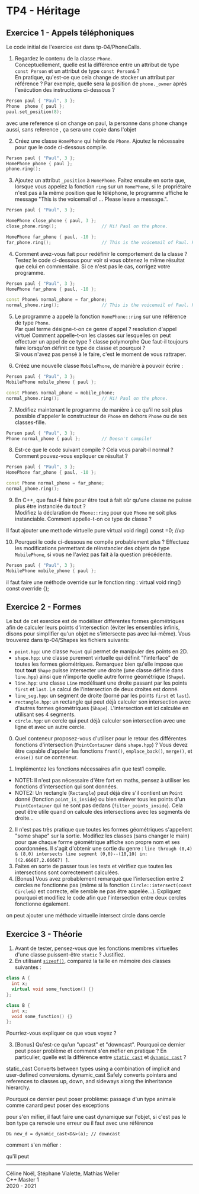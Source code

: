 # TP4 - Héritage

## Exercice 1 - Appels téléphoniques

Le code initial de l'exercice est dans tp-04/PhoneCalls.

1. Regardez le contenu de la classe `Phone`.\
Conceptuellement, quelle est la différence entre un attribut de type `const Person` et un attribut de type `const Person&` ?\
En pratique, qu'est-ce que cela change de stocker un attribut par référence ? Par exemple, quelle sera la position de `phone._owner` après l'exécution des instructions ci-dessous ?
```cpp
Person paul { "Paul", 3 };
Phone  phone { paul };
paul.set_position(8);
```

avec une reference si on change on paul, la personne dans phone change aussi, 
sans reference , ça sera une copie dans l'objet 



2. Créez une classe `HomePhone` qui hérite de `Phone`. Ajoutez le nécessaire pour que le code ci-dessous compile.
```cpp
Person paul { "Paul", 3 };
HomePhone phone { paul };
phone.ring();
```

3. Ajoutez un attribut `_position` à `HomePhone`. Faitez ensuite en sorte que, lorsque vous appelez la fonction `ring` sur un `HomePhone`, si le propriétaire
n'est pas à la même position que le téléphone, le programme affiche le message "This is the voicemail of ... Please leave a message.". 
```cpp
Person paul { "Paul", 3 };

HomePhone close_phone { paul, 3 };
close_phone.ring();					// Hi! Paul on the phone.

HomePhone far_phone { paul, -10 };
far_phone.ring();					// This is the voicemail of Paul. Please leave a message.
```

4. Comment avez-vous fait pour redéfinir le comportement de la classe ?\
Testez le code ci-dessous pour voir si vous obtenez le même résultat que celui en commentaire. Si ce n'est pas le cas, corrigez votre programme. 
```cpp
Person paul { "Paul", 3 };
HomePhone far_phone { paul, -10 };

const Phone& normal_phone = far_phone;
normal_phone.ring();				// This is the voicemail of Paul. Please leave a message.
```

5. Le programme a appelé la fonction `HomePhone::ring` sur une référence de type `Phone`.\
Par quel terme désigne-t-on ce genre d'appel ? resolution d'appel virtuel 
Comment appelle-t-on les classes sur lesquelles on peut effectuer un appel de ce type ? classe polymorphe 
Que faut-il toujours faire lorsqu'on définit ce type de classe et pourquoi ?\
Si vous n'avez pas pensé à le faire, c'est le moment de vous rattraper.
 



6. Créez une nouvelle classe `MobilePhone`, de manière à pouvoir écrire :
```cpp
Person paul { "Paul", 3 };
MobilePhone mobile_phone { paul };

const Phone& normal_phone = mobile_phone;
normal_phone.ring();				// Hi! Paul on the phone.
```

7. Modifiez maintenant le programme de manière à ce qu'il ne soit plus possible d'appeler le constructeur de `Phone` en dehors `Phone` ou de ses classes-fille.
```cpp
Person paul { "Paul", 3 };
Phone normal_phone { paul };		// Doesn't compile!
```

8. Est-ce que le code suivant compile ? Cela vous paraît-il normal ? Comment pouvez-vous expliquer ce résultat ?
```cpp
Person paul { "Paul", 3 };
HomePhone far_phone { paul, -10 };

const Phone normal_phone = far_phone;
normal_phone.ring();
```

9. En C++, que faut-il faire pour être tout à fait sûr qu'une classe ne puisse plus être instanciée du tout ?\
Modifiez la déclaration de `Phone::ring` pour que `Phone` ne soit plus instanciable. Comment appelle-t-on ce type de classe ?

Il faut ajouter une methode virtuelle pure
	virtual void ring() const =0; //vp

10. Pourquoi le code ci-dessous ne compile probablement plus ?
Effectuez les modifications permettant de réinstancier des objets de type `MobilePhone`, si vous ne l'aviez pas fait à la question précédente.
```cpp
Person paul { "Paul", 3 };
MobilePhone mobile_phone { paul };
```
il faut faire une méthode override sur le fonction ring : 
   virtual void ring() const override {};


## Exercice 2 - Formes

Le but de cet exercice est de modéliser differentes formes géométriques afin de calculer leurs points d'intersection 
(éviter les ensembles infinis, disons pour simplifier qu'un objet ne s'intersecte pas avec lui-même).
Vous trouverez dans tp-04/Shapes les fichiers suivants:
- `point.hpp`: une classe `Point` qui permet de manipuler des points en 2D.
- `shape.hpp`: une classe purement virtuelle qui définit "l'interface" de toutes les formes géométriques. 
Remarquez bien qu'elle impose que tout **tout** `Shape` puisse intersecter une droite (une classe définie dans `line.hpp`) ainsi que n'importe quelle autre forme géométrique (`Shape`).
- `line.hpp`: une classe `Line` modélisant une droite passant par les points `first` et `last`. 
Le calcul de l'intersection de deux droites est donné.
- `line_seg.hpp`: un segment de droite (borné par les points `first` et `last`).
- `rectangle.hpp`: un rectangle qui peut déjà calculer son intersection avec d'autres formes géométriques (`Shape`). L'intersection est ici calculée en utilisant ses 4 segments. 
- `circle.hpp`: un cercle qui peut déjà calculer son intersection avec une ligne et avec un autre cercle.

0. Quel conteneur proposez-vous d'utiliser pour le retour des différentes fonctions d'intersection (`PointContainer` dans `shape.hpp`) ? 
Vous devez être capable d'appeler les fonctions `front()`, `emplace_back()`, `merge()`, et `erase()` sur ce conteneur.
<!--Trouvez un bon choix pour le container qui est retourné par les fonctions d'intersection (`PointContainer` dans `shape.hpp`).
Ce conteneur doit être capable de faire: `front()`, `emplace_back()`, `merge()`, et `erase()`. -->
1. Implémentez les fonctions nécessaires afin que test1 compile.
  - NOTE1: Il n'est pas nécessaire d'être fort en maths, pensez à utiliser les fonctions d'intersection qui sont données.
  - NOTE2: Un rectangle (`Rectangle`) peut déjà dire s'il contient un `Point` donné (fonction `point_is_inside`) ou bien enlever tous les points d'un `PointContainer` qui ne sont pas dedans (`filter_points_inside`). Cela peut être utile quand on calcule des intersections avec les segments de droite...
2. Il n'est pas très pratique que toutes les formes géométriques s'appellent "some shape" sur la sortie. Modifiez les classes (sans changer le main) pour que chaque forme géométrique affiche son propre nom et ses coordonnées. Il s'agit d'obtenir une sortie du genre : `line through (0,4) & (8,0) intersects line segment (0,0)--(10,10) in:   [(2.66667,2.66667) ]`.
3. Faites en sorte de passer tous les tests et vérifiez que toutes les intersections sont correctement calculées.
4. \[Bonus\] Vous avez probablement remarqué que l'intersection entre 2 cercles ne fonctionne pas (même si la fonction `Circle::intersect(const Circle&)` est correcte, elle semble ne pas être appelée...). Expliquez pourquoi et modifiez le code afin que l'intersection entre deux cercles fonctionne également.

on peut ajouter une méthode virtuelle intersect circle dans cercle

## Exercice 3 - Théorie

1. Avant de tester, pensez-vous que les fonctions membres virtuelles d'une classe puissent-être `static` ? Justifiez.
2. En utilisant [`sizeof()`](https://en.cppreference.com/w/cpp/language/sizeof), comparez la taille en mémoire des classes suivantes :
```cpp
class A {
  int x;
  virtual void some_function() {}
};

class B {
  int x;
  void some_function() {}
};
```
Pourriez-vous expliquer ce que vous voyez ?

3. \[Bonus\] Qu'est-ce qu'un "upcast" et "downcast". Pourquoi ce dernier peut poser problème et comment s'en méfier en pratique ?
En particulier, quelle est la différence entre [`static_cast`](https://en.cppreference.com/w/cpp/language/static_cast) et [`dynamic_cast`](https://en.cppreference.com/w/cpp/language/dynamic_cast) ?

static_cast Converts between types using a combination of implicit and user-defined conversions.
dynamic_cast Safely converts pointers and references to classes up, down, and sideways along the inheritance hierarchy.

Pourquoi ce dernier peut poser problème: 
  passage d'un type animale comme canard peut poser des exceptions

  pour s'en mifier, il faut faire une cast dynamique sur l'objet, si c'est pas le bon type ça renvoie une erreur
  ou il faut avec une référence 

    D& new_d = dynamic_cast<D&>(a); // downcast

comment s'en méfier : 


qu'il peut 

---

Céline Noël, Stéphane Vialette, Mathias Weller  
C++ Master 1    
2020 - 2021
